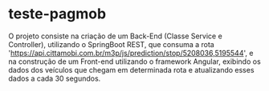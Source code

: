 # teste-pagmob

O projeto consiste na criação de um Back-End (Classe Service e Controller), utilizando o SpringBoot REST, que consuma a rota 'https://api.cittamobi.com.br/m3p/js/prediction/stop/5208036,5195544',  e na construção de um Front-end utilizando o framework Angular, exibindo os dados dos veículos que chegam em determinada rota e atualizando esses dados a cada 30 segundos.
